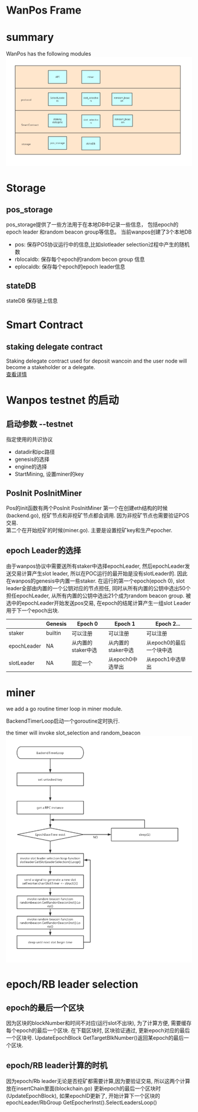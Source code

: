 # WanPos Frame

# summary
WanPos has the following modules
![img](./frame/frame.png)

# Storage

## pos_storage
pos_storage提供了一些方法用于在本地DB中记录一些信息， 包括epoch的epoch leader 和random beacon group等信息。
当前wanpos创建了3个本地DB
* pos: 保存POS协议运行中的信息,比如slotleader selection过程中产生的随机数
* rblocaldb: 保存每个epoch的random becon group 信息
* eplocaldb: 保存每个epoch的epoch  leader信息

## stateDB
stateDB 保存链上信息

# Smart Contract

## staking delegate contract
Staking delegate contract used for deposit wancoin and the user node will become a stakeholder or a delegate.  
[查看详情](./wanpos_staking_delegate.md)
 


# Wanpos testnet 的启动

## 启动参数 --testnet
指定使用的共识协议
*  datadir和ipc路径
*  genesis的选择
*  engine的选择
* StartMining, 设置miner的key

## PosInit PosInitMiner
Pos的init函数有两个PosInit PosInitMiner
第一个在创建eth结构的时候(backend.go), 挖矿节点和非挖矿节点都会调用. 因为非挖矿节点也需要验证POS交易.  
第二个在开始挖矿的时候(miner.go). 主要是设置挖矿key和生产epocher.

## epoch Leader的选择
由于wanpos协议中需要送所有staker中选择epochLeader, 然后epochLeader发送交易计算产生slot leader, 所以在POC运行的最开始是没有slotLeader的. 因此在wanpos的genesis中内置一些staker. 在运行的第一个epoch(epoch 0), slot leader全部由内置的一个公钥对应的节点担任, 同时从所有内置的公钥中选出50个担任epochLeader, 从所有内置的公钥中选出21个成为random beacon group. 被选中的epochLeader开始发送pos交易, 在epoch的结尾计算产生一组slot Leader用于下一个epoch出块.

|       |Genesis|Epoch 0 | Epoch 1  | Epoch 2...|
|  ---  | ---   | ---    | ---      | ---       |
|staker |builtin|可以注册  | 可以注册  |可以注册     |
|epochLeader|NA |从内置的staker中选|从内置的staker中选|从epoch0的最后一个块中选|
|slotLeader|NA|固定一个|从epoch0中选举出|从epoch1中选举出|



# miner
we add a go routine timer loop in miner module.  

BackendTimerLoop启动一个goroutine定时执行.

the timer will invoke slot_selection and random_beacon 
![img](./frame/BackendTimerLoop.png) 


# epoch/RB leader selection

## epoch的最后一个区块
因为区块的blockNumber和时间不对应(运行slot不出块), 为了计算方便, 需要缓存每个epoch的最后一个区块.
在下载区块时, 区块验证通过, 更新epoch对应的最后一个区块号. UpdateEpochBlock
GetTargetBlkNumber()返回某epoch的最后一个区块.

## epoch/RB leader计算的时机
因为epoch/Rb leader无论是否挖矿都需要计算,因为要验证交易, 所以这两个计算放在insertChain里面(blockchain.go)
更新epoch的最后一个区块时(UpdateEpochBlock), 如果epochID更新了, 开始计算下一个区块的epochLeader/RbGroup
GetEpocherInst().SelectLeadersLoop()

